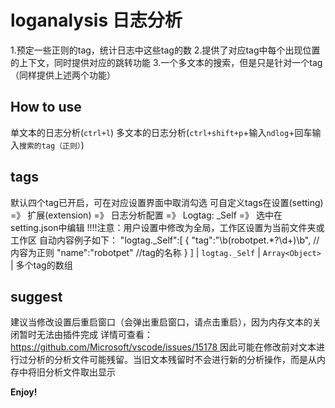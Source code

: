 # loganalysis 日志分析

1.预定一些正则的tag，统计日志中这些tag的数
2.提供了对应tag中每个出现位置的上下文，同时提供对应的跳转功能
3.一个多文本的搜索，但是只是针对一个tag（同样提供上述两个功能）

## How to use

单文本的日志分析(`ctrl+l`)
多文本的日志分析(`ctrl+shift+p`+输入`ndlog`+回车输入`搜索的tag（正则）`)

## tags

默认四个tag已开启，可在对应设置界面中取消勾选
可自定义tags在设置(setting) =》 扩展(extension) =》 日志分析配置 =》 Logtag: _Self =》 选中在 setting.json中编辑
!!!!注意：用户设置中修改为全局，工作区设置为当前文件夹或工作区          自动内容例子如下：
"logtag._Self":[
    {
        "tag":"\\b(robotpet.*?\\d+)\\b",    //内容为正则
        "name":"robotpet"                   //tag的名称
    }
]
| `logtag._Self`       | `Array<Object>` | 多个tag的数组         

## suggest

建议当修改设置后重启窗口（会弹出重启窗口，请点击重启），因为内存文本的关闭暂时无法由插件完成
详情可查看：[https://github.com/Microsoft/vscode/issues/15178 ](https://github.com/Microsoft/vscode/issues/15178 )
因此可能在修改前对文本进行过分析的分析文件可能残留。当旧文本残留时不会进行新的分析操作，而是从内存中将旧分析文件取出显示

**Enjoy!**
